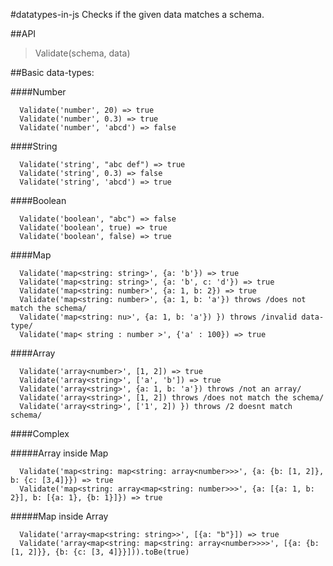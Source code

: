 #datatypes-in-js
Checks if the given data matches a schema.

##API  
> Validate(schema, data)

##Basic data-types:

####Number
```
  Validate('number', 20) => true
  Validate('number', 0.3) => true
  Validate('number', 'abcd') => false
```

####String  
```
  Validate('string', "abc def") => true
  Validate('string', 0.3) => false
  Validate('string', 'abcd') => true
```

####Boolean
```
  Validate('boolean', "abc") => false
  Validate('boolean', true) => true
  Validate('boolean', false) => true
```

####Map
```
  Validate('map<string: string>', {a: 'b'}) => true
  Validate('map<string: string>', {a: 'b', c: 'd'}) => true
  Validate('map<string: number>', {a: 1, b: 2}) => true
  Validate('map<string: number>', {a: 1, b: 'a'}) throws /does not match the schema/
  Validate('map<string: nu>', {a: 1, b: 'a'}) }) throws /invalid data-type/
  Validate('map< string : number >', {'a' : 100}) => true
```

####Array
```
  Validate('array<number>', [1, 2]) => true
  Validate('array<string>', ['a', 'b']) => true
  Validate('array<string>', {a: 1, b: 'a'}) throws /not an array/
  Validate('array<string>', [1, 2]) throws /does not match the schema/
  Validate('array<string>', ['1', 2]) }) throws /2 doesnt match schema/
```

####Complex

#####Array inside Map
```  
  Validate('map<string: map<string: array<number>>>', {a: {b: [1, 2]}, b: {c: [3,4]}}) => true
  Validate('map<string: array<map<string: number>>>', {a: [{a: 1, b: 2}], b: [{a: 1}, {b: 1}]}) => true
```
  
#####Map inside Array
```
  Validate('array<map<string: string>>', [{a: "b"}]) => true
  Validate('array<map<string: map<string: array<number>>>>', [{a: {b: [1, 2]}}, {b: {c: [3, 4]}}])).toBe(true)
```
